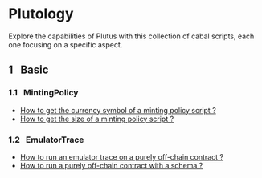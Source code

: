 # Plutology

Explore the capabilities of Plutus with this collection of cabal
scripts, each one focusing on a specific aspect.

## 1 &nbsp; Basic

### 1.1 &nbsp; MintingPolicy

- [How to get the currency symbol of a minting policy script ?](bin/Basic/MintingPolicy/CurrencySymbol.hs)
- [How to get the size of a minting policy script ?](bin/Basic/MintingPolicy/ScriptSize.hs)

### 1.2 &nbsp; EmulatorTrace

- [How to run an emulator trace on a purely off-chain contract ?](bin/Basic/EmulatorTrace/RunEmulatorTraceNoValidatorEmptySchema.hs)
- [How to run a purely off-chain contract with a schema ?](bin/Basic/EmulatorTrace/RunEmulatorTraceNoValidatorBasicSchema.hs)
